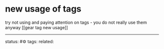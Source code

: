 # new usage of tags
try not using and paying attention on tags - you do not really use them anyway
[[gear tag new usage]]


--- 
status: #⚙️ 
tags: 
related: 